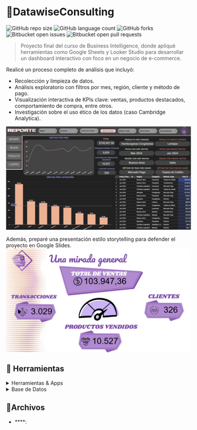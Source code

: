 # 🏪DatawiseConsulting

![GitHub repo size](https://img.shields.io/github/repo-size/nikuvi/DatawiseConsulting?style=for-the-badge)
![GitHub language count](https://img.shields.io/github/languages/count/nikuvi/DatawiseConsulting?style=for-the-badge)
![GitHub forks](https://img.shields.io/github/forks/nikuvi/DatawiseConsulting?style=for-the-badge)
![Bitbucket open issues](https://img.shields.io/bitbucket/issues/nikuvi/DatawiseConsulting?style=for-the-badge)
![Bitbucket open pull requests](https://img.shields.io/bitbucket/pr-raw/nikuvi/DatawiseConsulting?style=for-the-badge)

> Proyecto final del curso de Business Intelligence, donde apliqué herramientas como Google Sheets y Looker Studio para desarrollar un dashboard interactivo con foco en un negocio de e-commerce.

Realicé un proceso completo de análisis que incluyó:

- Recolección y limpieza de datos.
- Análisis exploratorio con filtros por mes, región, cliente y método de pago.
- Visualización interactiva de KPIs clave: ventas, productos destacados, comportamiento de compra, entre otros.
- Investigación sobre el uso ético de los datos (caso Cambridge Analytica).

![alt text](image-1.png)

Además, preparé una presentación estilo storytelling para defender el proyecto en Google Slides.
![alt text](image.png)
<!-- TechStack -->
## :space_invader: Herramientas

<details>
  <summary>Herramientas & Apps</summary>
  <ul>
    <img src="https://github.com/user-attachments/assets/9b7a72ba-d62a-457d-ab14-1171b42396f5" alt="Apps Script" width=30 height=30></a>
    <img src="https://img.icons8.com/?size=100&id=SruJhzn0nnLl&format=png&color=000000" alt="Looker Studio" width=30 height=30></a>
    <img src="https://img.icons8.com/?size=100&id=30462&format=png&color=000000" alt="Google Slides" width=30 height=30></a>
    <img src="https://img.icons8.com/?size=100&id=30464&format=png&color=000000" alt="Google Docs" width=30 height=30></a>
  </ul>
</details>

<details>
<summary>Base de Datos</summary>
  <ul>
    <img src="https://img.icons8.com/?size=100&id=30461&format=png&color=000000"></a>
  </ul>
</details>

## 📁Archivos

- ****: 
